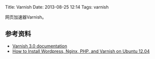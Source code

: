 Title: Varnish
Date: 2013-08-25 12:14
Tags: varnish

网页加速器Varnish。

## 参考资料

*  [Varnish 3.0 documentation](https///www.varnish-cache.org/docs/3.0/)
*  [How to Install Wordpress, Nginx, PHP, and Varnish on Ubuntu 12.04](https///www.digitalocean.com/community/articles/how-to-install-wordpress-nginx-php-and-varnish-on-ubuntu-12-04)

